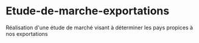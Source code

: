 # Etude-de-marche-exportations
Réalisation d'une étude de marché visant à déterminer les pays propices à nos exportations
